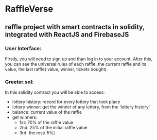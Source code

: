 # RaffleVerse
## raffle project with smart contracts in solidity, integrated with ReactJS and FirebaseJS

### User Interface:

Firstly, you will need to sign up and than log in to your account. After this, you can see the universal rules of each raffle, the current raffle and its value, 
the last raffle( value, winner, tickets bought).

### Greeter.sol:

In this solidity contract you will be able to access:
- lottery history: record for every lottery that took place
- lottery winner: get the winner of any lottery, from the 'lottery history'
- balance: current value of the raffle
- get winners: 
  - 1st: 70% of the raffle value
  - 2nd: 25% of the initial raffle value
  - 3rd: the rest( 5%)
  


